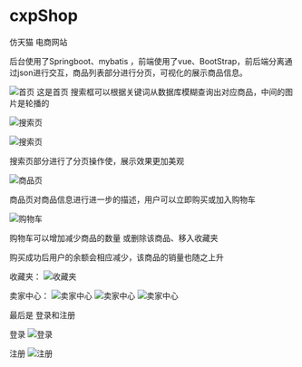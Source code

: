 # cxpShop
仿天猫 电商网站

后台使用了Springboot、mybatis ，前端使用了vue、BootStrap，前后端分离通过json进行交互，商品列表部分进行分页，可视化的展示商品信息。

![首页](https://github.com/cxp-Git/images/blob/master/%E9%A6%96%E9%A1%B5.jpg)
这是首页 搜索框可以根据关键词从数据库模糊查询出对应商品，中间的图片是轮播的



![搜索页](https://github.com/cxp-Git/images/blob/master/%E6%90%9C%E7%B4%A2%E9%A1%B51.jpg)

![搜索页](https://github.com/cxp-Git/images/blob/master/%E6%90%9C%E7%B4%A2%E9%A1%B52.jpg)

搜索页部分进行了分页操作使，展示效果更加美观



![商品页](https://github.com/cxp-Git/images/blob/master/%E5%95%86%E5%93%81%E9%A1%B5.jpg)

商品页对商品信息进行进一步的描述，用户可以立即购买或加入购物车


![购物车](https://github.com/cxp-Git/images/blob/master/%E8%B4%AD%E7%89%A9%E8%BD%A6.jpg)

购物车可以增加减少商品的数量 或删除该商品、移入收藏夹

购买成功后用户的余额会相应减少，该商品的销量也随之上升

收藏夹：
![收藏夹](https://github.com/cxp-Git/images/blob/master/%E6%94%B6%E8%97%8F%E5%A4%B9.jpg)

卖家中心：
![卖家中心](https://github.com/cxp-Git/images/blob/master/%E5%8D%96%E5%AE%B61.jpg)
![卖家中心](https://github.com/cxp-Git/images/blob/master/%E5%8D%96%E5%AE%B62.jpg)
![卖家中心](https://github.com/cxp-Git/images/blob/master/%E5%8D%96%E5%AE%B63.jpg)

最后是 登录和注册

登录
![登录](https://github.com/cxp-Git/images/blob/master/%E7%99%BB%E5%BD%95.jpg)

注册
![注册](https://github.com/cxp-Git/images/blob/master/%E6%B3%A8%E5%86%8C.jpg)
